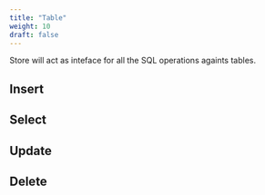 ```yaml
---
title: "Table"
weight: 10
draft: false
---
```


Store will act as inteface for all the SQL operations againts tables.

## Insert

## Select

## Update

## Delete


